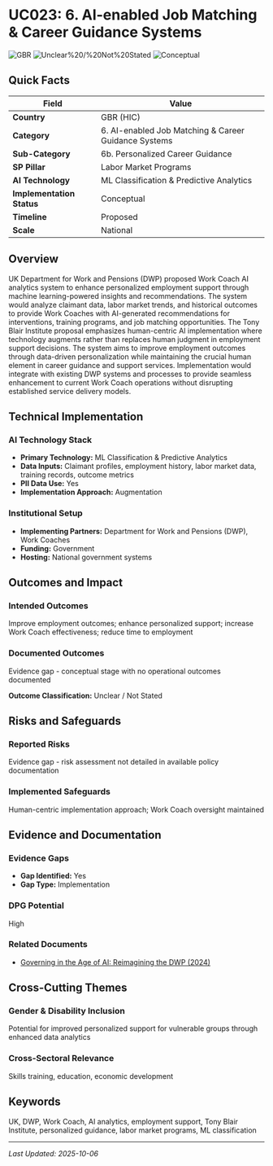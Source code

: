 # UC023: 6. AI-enabled Job Matching & Career Guidance Systems

![GBR](https://img.shields.io/badge/GBR-green) ![Unclear%20/%20Not%20Stated](https://img.shields.io/badge/Unclear%20/%20Not%20Stated-blue) ![Conceptual](https://img.shields.io/badge/Conceptual-orange)

## Quick Facts

| Field | Value |
|-------|-------|
| **Country** | GBR (HIC) |
| **Category** | 6. AI-enabled Job Matching & Career Guidance Systems |
| **Sub-Category** | 6b. Personalized Career Guidance |
| **SP Pillar** | Labor Market Programs |
| **AI Technology** | ML Classification & Predictive Analytics |
| **Implementation Status** | Conceptual |
| **Timeline** | Proposed |
| **Scale** | National |

## Overview

UK Department for Work and Pensions (DWP) proposed Work Coach AI analytics system to enhance personalized employment support through machine learning-powered insights and recommendations. The system would analyze claimant data, labor market trends, and historical outcomes to provide Work Coaches with AI-generated recommendations for interventions, training programs, and job matching opportunities. The Tony Blair Institute proposal emphasizes human-centric AI implementation where technology augments rather than replaces human judgment in employment support decisions. The system aims to improve employment outcomes through data-driven personalization while maintaining the crucial human element in career guidance and support services. Implementation would integrate with existing DWP systems and processes to provide seamless enhancement to current Work Coach operations without disrupting established service delivery models.

## Technical Implementation

### AI Technology Stack
- **Primary Technology:** ML Classification & Predictive Analytics
- **Data Inputs:** Claimant profiles, employment history, labor market data, training records, outcome metrics
- **PII Data Use:** Yes
- **Implementation Approach:** Augmentation

### Institutional Setup
- **Implementing Partners:** Department for Work and Pensions (DWP), Work Coaches
- **Funding:** Government
- **Hosting:** National government systems

## Outcomes and Impact

### Intended Outcomes
Improve employment outcomes; enhance personalized support; increase Work Coach effectiveness; reduce time to employment

### Documented Outcomes
Evidence gap - conceptual stage with no operational outcomes documented

**Outcome Classification:** Unclear / Not Stated

## Risks and Safeguards

### Reported Risks
Evidence gap - risk assessment not detailed in available policy documentation

### Implemented Safeguards
Human-centric implementation approach; Work Coach oversight maintained

## Evidence and Documentation

### Evidence Gaps
- **Gap Identified:** Yes
- **Gap Type:** Implementation

### DPG Potential
High


### Related Documents

- [Governing in the Age of AI: Reimagining the DWP (2024)](../../documents/D019.md)

## Cross-Cutting Themes

### Gender & Disability Inclusion
Potential for improved personalized support for vulnerable groups through enhanced data analytics

### Cross-Sectoral Relevance
Skills training, education, economic development


## Keywords
UK, DWP, Work Coach, AI analytics, employment support, Tony Blair Institute, personalized guidance, labor market programs, ML classification

---
*Last Updated: 2025-10-06*
